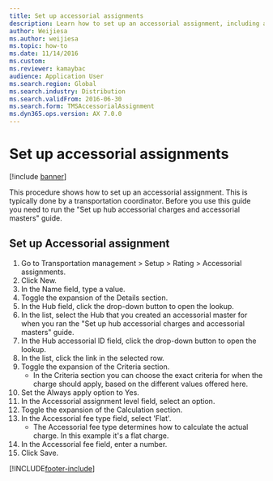 ```yaml
--- 
title: Set up accessorial assignments
description: Learn how to set up an accessorial assignment, including a step-by-step process for setting up accessorial assignments done by transportation coordinators.
author: Weijiesa
ms.author: weijiesa
ms.topic: how-to
ms.date: 11/14/2016
ms.custom:
ms.reviewer: kamaybac
audience: Application User
ms.search.region: Global
ms.search.industry: Distribution
ms.search.validFrom: 2016-06-30
ms.search.form: TMSAccessorialAssignment 
ms.dyn365.ops.version: AX 7.0.0 
---
```


# Set up accessorial assignments

[!include [banner](../../includes/banner.md)]

This procedure shows how to set up an accessorial assignment. This is typically done by a transportation coordinator. Before you use this guide you need to run the "Set up hub accessorial charges and accessorial masters" guide.


## Set up Accessorial assignment
1. Go to Transportation management > Setup > Rating > Accessorial assignments.
2. Click New.
3. In the Name field, type a value.
4. Toggle the expansion of the Details section.
5. In the Hub field, click the drop-down button to open the lookup.
6. In the list, select the Hub that you created an accessorial master for when you ran the "Set up hub accessorial charges and accessorial masters" guide. 
7. In the Hub accessorial ID field, click the drop-down button to open the lookup.
8. In the list, click the link in the selected row.
9. Toggle the expansion of the Criteria section.
    * In the Criteria section you can choose the exact criteria for when the charge should apply, based on the different values offered here.  
10. Set the Always apply option to Yes.
11. In the Accessorial assignment level field, select an option.
12. Toggle the expansion of the Calculation section.
13. In the Accessorial fee type field, select 'Flat'.
    * The Accessorial fee type determines how to calculate the actual charge. In this example it's a flat charge.  
14. In the Accessorial fee field, enter a number.
15. Click Save.



[!INCLUDE[footer-include](../../../includes/footer-banner.md)]